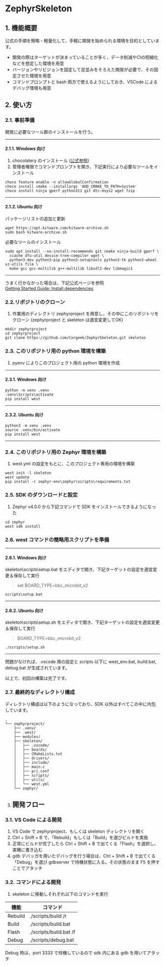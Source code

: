 # ZephyrSkeleton

## 1. 機能概要
公式の手順を簡略・軽量化して、手軽に開発を始められる環境を目的としています。
* 開発の際はターゲットが決まっていることが多く、データ削減やCIの短縮化などを想定した環境を用意
* バージョンやリビジョンを固定して足並みをそろえた開発が必要で、その固定させた環境を用意
* コマンドプロンプトと bash 両方で使えるようにしておき、VSCode によるデバッグ環境も用意

## 2. 使い方
### 2.1. 事前準備
開発に必要なツール群のインストールを行う。

---
#### 2.1.1. Windows 向け
1. chocolatery のインストール ([公式参照](https://chocolatey.org/install))
2. 管理者権限でコマンドプロンプトを開き、下記実行により必要なツールをインストール
```
choco feature enable -n allowGlobalConfirmation
choco install cmake --installargs 'ADD_CMAKE_TO_PATH=System'
choco install ninja gperf python311 git dtc-msys2 wget 7zip
```
---
#### 2.1.2. Ubuntu 向け
パッケージリストの追加と更新
```
wget https://apt.kitware.com/kitware-archive.sh
sudo bash kitware-archive.sh
```
必要なツールのインストール
```
sudo apt install --no-install-recommends git cmake ninja-build gperf \
  ccache dfu-util device-tree-compiler wget \
  python3-dev python3-pip python3-setuptools python3-tk python3-wheel xz-utils file \
  make gcc gcc-multilib g++-multilib libsdl2-dev libmagic1
```
---

うまく行かなかった場合は、下記公式ページを参照<br>
[Getting Started Guide: Install dependencies](https://docs.zephyrproject.org/4.0.0/develop/getting_started/index.html#install-dependencies)

### 2.2.リポジトリのクローン
1. 作業用のディレクトリ zephyrproject を用意し、その中にこのリポジトリをクローン (zephyrproject と skeleton は適宜変更してOK)
```
mkdir zephyrproject
cd zephyrproject
git clone https://github.com/Corgeek/ZephyrSkeleton.git skeleton
```

### 2.3. このリポジトリ用の python 環境を構築
1. pyenv によりこのプロジェクト用の python 環境を作成
---
#### 2.3.1. Windows 向け
```
python -m venv .venv
.venv\Scripts\activate
pip install west
```
---
#### 2.3.2. Ubuntu 向け
```
python3 -m venv .venv
source .venv/bin/activate
pip install west
```
---

### 2.4. このリポジトリ用の Zephyr 環境を構築
1. west.yml の設定をもとに、このプロジェクト専用の環境を構築
```
west init -l skeleton
west update
pip install -r zephyr-env\zephyr\scripts\requirements.txt
```

### 2.5. SDK のダウンロードと設定
1. Zephyr v4.0.0 から下記コマンドで SDK をインストールできるようになった
```
cd zephyr
west sdk install
```

### 2.6. west コマンドの簡略用スクリプトを準備
---
#### 2.6.1. Windows 向け

skeleton\scripts\setup.bat をエディタで開き、下記ターゲットの設定を適宜変更＆保存して実行
> set BOARD_TYPE=bbc_microbit_v2
```
scripts\setup.bat
```
---
#### 2.6.2. Ubuntu 向け
skeleton\scripts\setup.sh をエディタで開き、下記ターゲットの設定を適宜変更＆保存して実行
> BOARD_TYPE=bbc_microbit_v2
```
./scripts/setup.sh
```
---

問題がなければ、.vscode 用の設定と scripts 以下に west_env.bat, build.bat, debug.bat が生成されています。

以上で、初回の構築は完了です。

### 2.7. 最終的なディレクトリ構成

ディレクトリ構成は以下のようになっており、SDK 以外はすべてこの中に内包しています。
```
.
└── zephyrproject/
    ├── .venv/
    ├── .west/
    ├── modules/
    ├── skeleton/
    │   ├── .vscode/
    │   ├── boards/
    │   ├── CMakeLists.txt
    │   ├── drivers/
    │   ├── include/
    │   ├── main.c
    │   ├── prj.conf
    │   ├── scripts/
    │   ├── utils/
    │   └── west.yml
    └── zephyr/
```

3. ## 開発フロー
### 3.1. VS Code による開発
1. VS Code で zephyrproject、もしくは skeleton ディレクトリを開く
2. Ctrl + Shift + B で、「Rebuild」もしくは「Build」を選びビルドを実施
3. 正常にビルドが完了したら Ctrl + Shift + B で出てくる「Flash」を選択し、実機に書き込む
4. gdb デバッガを用いたデバッグを行う場合は、Ctrl + Shift + B で出てくる「Debug」を選び gdbserver で待機状態に入る。その状態のまま F5 を押すことでアタッチ

### 3.2. コマンドによる開発
1. skeleton に移動しそれぞれ以下のコマンドを実行

| 機能 | コマンド |
|-----|----|
| Rebuild | ./scripts/build /r |
| Build | ./scripts/build.bat |
| Flash | ./scripts/build.bat /f |
| Debug | ./scripts/debug.bat |

Debug 時は、port 3333 で待機しているので sdk 内にある gdb を用いてアタッチ

